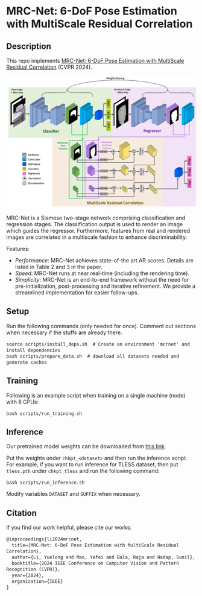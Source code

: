 # MRC-Net: 6-DoF Pose Estimation with MultiScale Residual Correlation #

## Description ##
This repo implements [MRC-Net: 6-DoF Pose Estimation with MultiScale Residual Correlation]() (CVPR 2024).

![img](misc/architecture5.png)

MRC-Net is a Siamese two-stage network comprising classification and regression stages. The classification output is used to render an image which guides the regressor. Furthermore, features from real and rendered images are correlated in a multiscale fashion to enhance discriminability.

Features:
- *Performance*: MRC-Net achieves state-of-the art AR scores. Details are listed in Table 2 and 3 in the paper.
- *Speed*: MRC-Net runs at near real-time (including the rendering time).
- *Simplicity*: MRC-Net is an end-to-end framework without the need for pre-initialization, post-processing and iterative refinement. We provide a streamlined implementation for easier follow-ups.

## Setup ##
Run the following commands (only needed for once). Comment out sections when necessary if the stuffs are already there.
```
source scripts/install_deps.sh  # Create an environment 'mcrnet' and install dependencies
bash scripts/prepare_data.sh  # download all datasets needed and generate caches
```

## Training ##
Following is an example script when training on a single machine (node) with 8 GPUs:
```
bash scripts/run_training.sh
```

## Inference ##
Our pretrained model weights can be downloaded from [this link](http).

Put the weights under `chkpt_<dataset>` and then run the inference script. For example, if you want to run inference for TLESS dataset, then put `tless.pth` under `chkpt_tless` and run the following command:

```
bash scripts/run_inference.sh
```
Modify variables `DATASET` and `SUFFIX` when necessary.

## Citation ##
If you find our work helpful, please cite our works:
```
@inproceedings{li2024mrcnet,
  title={MRC-Net: 6-DoF Pose Estimation with MultiScale Residual Correlation},
  author={Li, Yuelong and Mao, Yafei and Bala, Raja and Hadap, Sunil},
  booktitle={2024 IEEE Conference on Computer Vision and Pattern Recognition (CVPR)},
  year={2024},
  organization={IEEE}
}
```
